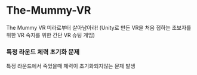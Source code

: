 # The-Mummy-VR
The Mummy VR 미라로부터 살아남아라! (Unity로 만든 VR을 처음 접하는 초보자를 위한 VR 숙지를 위한 간단 VR 슈팅 게임)

### 특정 라운드 체력 초기화 문제
특정 라운드에서 죽었을때 체력이 초기화되지않는 문제 발생
